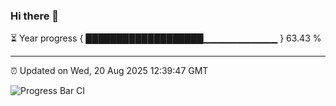 ### Hi there 👋

⏳ Year progress { ███████████████████▁▁▁▁▁▁▁▁▁▁▁ } 63.43 %

---

⏰ Updated on Wed, 20 Aug 2025 12:39:47 GMT

![Progress Bar CI](https://github.com/liununu/liununu/workflows/Progress%20Bar%20CI/badge.svg)
